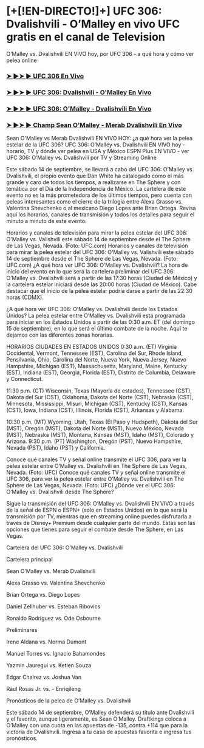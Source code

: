 #  [+[!EN-DIRECTO!]+] UFC 306: Dvalishvili - O’Malley en vivo UFC gratis en el canal de Television

O’Malley vs. Dvalishvili EN VIVO hoy, por UFC 306 - a qué hora y cómo ver pelea online

<h3><a href="https://cutt.ly/2eR39DYI">➤ ►➤ ► UFC 306 En Vivo</a></h3>

<h3><a href="https://cutt.ly/2eR39DYI">➤ ►➤ ► UFC 306: Dvalishvili - O'Malley En Vivo</a></h3>

<h3><a href="https://cutt.ly/2eR39DYI">➤ ►➤ ► UFC 306: O'Malley - Dvalishvili En Vivo</a></h3>

<h3><a href="https://cutt.ly/2eR39DYI">➤ ►➤ ► Champ Sean O’Malley - Merab Dvalishvili En Vivo</a></h3>

Sean O'Malley vs Merab Dvalishvili EN VIVO HOY: ¿a qué hora ver la pelea estelar de la UFC 306?
UFC 306: O’Malley vs. Dvalishvili EN VIVO hoy - horario, TV y dónde ver pelea en USA y México
ESPN Plus EN VIVO - ver UFC 306: O’Malley vs. Dvalishvili por TV y Streaming Online

Este sábado 14 de septiembre, se llevará a cabo del UFC 306: O’Malley vs. Dvalishvili, el propio evento que Dan White ha catalogado como el más grande y caro de todos los tiempos, a realizarse en The Sphere y con temática por el Día de la Independencia de México. La cartelera de este evento no es la más prometedora de los últimos tiempos, pero cuenta con peleas interesantes como el cierre de la trilogía entre Alexa Grasso vs. Valentina Shevchenko o al mexicano Diego Lopes ante Brian Ortega. Revisa aquí los horarios, canales de transmisión y todos los detalles para seguir el minuto a minuto de este evento.

Horarios y canales de televisión para mirar la pelea estelar del UFC 306: O'Malley vs. Valishvili este sábado 14 de septiembre desde el The Sphere de Las Vegas, Nevada. (Foto: UFC.com)
Horarios y canales de televisión para mirar la pelea estelar del UFC 306: O'Malley vs. Valishvili este sábado 14 de septiembre desde el The Sphere de Las Vegas, Nevada. (Foto: UFC.com)
¿A qué hora ver UFC 306: O’Malley vs. Dvalishvili?
La hora de inicio del evento en lo que será la cartelera preliminar del UFC 306: O’Malley vs. Dvalishvili será a partir de las 17:30 horas (Ciudad de México) y la cartelera estelar iniciará desde las 20:00 horas (Ciudad de México). Cabe destacar que el inicio de la pelea estelar podría darse a partir de las 22:30 horas (CDMX).

¿A qué hora ver UFC 306: O’Malley vs. Dvalishvili desde los Estados Unidos?
La pelea estelar entre O’Malley vs. Dvalishvili está programada para iniciar en los Estados Unidos a partir de las 0:30 a.m. ET (del domingo 15 de septiembre), en lo que será el último combate de la noche. Aquí te dejamos con las diferentes zonas horarias.

HORARIOS	CIUDADES EN ESTADOS UNIDOS
0:30 a.m. (ET)	Virginia Occidental, Vermont, Tennessee (EST), Carolina del Sur, Rhode Island, Pensilvania, Ohio, Carolina del Norte, Nueva York, Nueva Jersey, Nuevo Hampshire, Michigan (EST), Massachusetts, Maryland, Maine, Kentucky (EST), Indiana (EST), Georgia, Florida (EST), Distrito de Columbia, Delaware y Connecticut.

11:30 p.m. (CT)	Wisconsin, Texas (Mayoría de estados), Tennessee (CST), Dakota del Sur (CST), Oklahoma, Dakota del Norte (CST), Nebraska (CST), Minnesota, Mississippi, Misuri, Michigan (CST), Kentucky (CST), Kansas (CST), Iowa, Indiana (CST), Illinois, Florida (CST), Arkansas y Alabama.

10:30 p.m. (MT)	Wyoming, Utah, Texas (El Paso y Hudspeth), Dakota del Sur (MST), Oregón (MST), Dakota del Norte (MST), Nuevo México, Nevada (MST), Nebraska (MST), Montana, Kansas (MST), Idaho (MST), Colorado y Arizona.
9:30 p.m. (PT)	Washington, Oregón (PST), Nuevo Hampshire, Nevada (PST), Idaho (PST) y California.

Conoce qué canales TV y señal online transmite el UFC 306, para ver la pelea estelar entre O’Malley vs. Dvalishvili en The Sphere de Las Vegas, Nevada. (Foto: UFC)
Conoce qué canales TV y señal online transmite el UFC 306, para ver la pelea estelar entre O’Malley vs. Dvalishvili en The Sphere de Las Vegas, Nevada. (Foto: UFC)
¿Dónde ver el UFC 306: O’Malley vs. Dvalishvili desde The Sphere?

Sigue la transmisión del UFC 306: O’Malley vs. Dvalishvili EN VIVO a través de la señal de ESPN o ESPN+ (solo en Estados Unidos) en lo que será la transmisión por TV, mientras que en streaming online puedes disfrutarla a través de Disney+ Premium desde cualquier parte del mundo. Estas son las opciones que tienes para seguir el combate desde The Sphere, en Las Vegas.

Cartelera del UFC 306: O’Malley vs. Dvalishvili

Cartelera principal

Sean O’Malley vs. Merab Dvalishvili

Alexa Grasso vs. Valentina Shevchenko

Brian Ortega vs. Diego Lopes

Daniel Zellhuber vs. Esteban Ribovics

Ronaldo Rodriguez vs. Ode Osbourne

Preliminares

Irene Aldana vs. Norma Dumont

Manuel Torres vs. Ignacio Bahamondes

Yazmin Jauregui vs. Ketlen Souza

Edgar Chairez vs. Joshua Van

Raul Rosas Jr. vs. - Enriqileng

Pronósticos de la pelea de O’Malley vs. Dvalishvili

Este sábado 14 de septiembre, O’Malley defenderá su título ante Dvalishvili y el favorito, aunque ligeramente, es Sean O’Malley. Draftkings coloca a O’Malley con una cuota en las apuestas de -135, contra +114 que para la victoria de Dvalishvili. Ingresa a tu casa de apuestas favorita e ingresa tus pronósticos.
